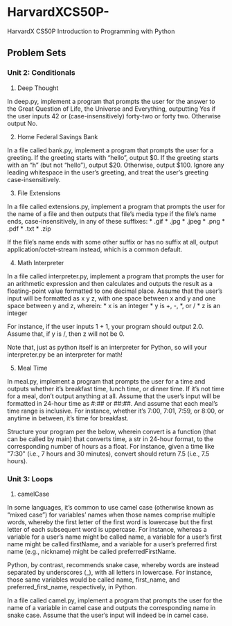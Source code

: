 # HarvardXCS50P-
HarvardX CS50P Introduction to Programming with Python


## Problem Sets

### Unit 2: Conditionals

1. Deep Thought
<p>In deep.py, implement a program that prompts the user for the answer to the Great Question of Life, the Universe and Everything, outputting Yes if the user inputs 42 or (case-insensitively) forty-two or forty two. Otherwise output No.</p>

2. Home Federal Savings Bank
<p>In a file called bank.py, implement a program that prompts the user for a greeting. If the greeting starts with “hello”, output $0. If the greeting starts with an “h” (but not “hello”), output $20. Otherwise, output $100. Ignore any leading whitespace in the user’s greeting, and treat the user’s greeting case-insensitively.</p>

3. File Extensions
<p>In a file called extensions.py, implement a program that prompts the user for the name of a file and then outputs that file’s media type if the file’s name ends, case-insensitively, in any of these suffixes:  
	* .gif
	* .jpg
    * .jpeg
    * .png
    * .pdf
    * .txt
    * .zip

If the file’s name ends with some other suffix or has no suffix at all, output application/octet-stream instead, which is a common default.</p>

4. Math Interpreter
<p>In a file called interpreter.py, implement a program that prompts the user for an arithmetic expression and then calculates and outputs the result as a floating-point value formatted to one decimal place. Assume that the user’s input will be formatted as x y z, with one space between x and y and one space between y and z, wherein:  
	* x is an integer
	* y is +, -, *, or /
    * z is an integer

For instance, if the user inputs 1 + 1, your program should output 2.0. Assume that, if y is /, then z will not be 0.

Note that, just as python itself is an interpreter for Python, so will your interpreter.py be an interpreter for math!</p>

5. Meal Time
<p>In meal.py, implement a program that prompts the user for a time and outputs whether it’s breakfast time, lunch time, or dinner time. If it’s not time for a meal, don’t output anything at all. Assume that the user’s input will be formatted in 24-hour time as #:## or ##:##. And assume that each meal’s time range is inclusive. For instance, whether it’s 7:00, 7:01, 7:59, or 8:00, or anytime in between, it’s time for breakfast.

Structure your program per the below, wherein convert is a function (that can be called by main) that converts time, a str in 24-hour format, to the corresponding number of hours as a float. For instance, given a time like "7:30" (i.e., 7 hours and 30 minutes), convert should return 7.5 (i.e., 7.5 hours).</p>

### Unit 3: Loops

1. camelCase
<p>In some languages, it’s common to use camel case (otherwise known as “mixed case”) for variables’ names when those names comprise multiple words, whereby the first letter of the first word is lowercase but the first letter of each subsequent word is uppercase. For instance, whereas a variable for a user’s name might be called name, a variable for a user’s first name might be called firstName, and a variable for a user’s preferred first name (e.g., nickname) might be called preferredFirstName.</p>

Python, by contrast, recommends snake case, whereby words are instead separated by underscores (_), with all letters in lowercase. For instance, those same variables would be called name, first_name, and preferred_first_name, respectively, in Python.

In a file called camel.py, implement a program that prompts the user for the name of a variable in camel case and outputs the corresponding name in snake case. Assume that the user’s input will indeed be in camel case.